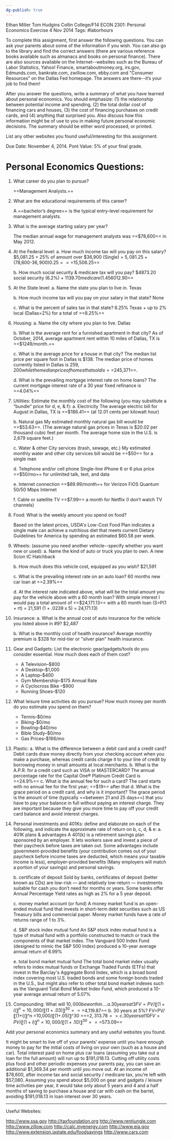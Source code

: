 ```yaml
---
dg-publish: true
---
```


Ethan Miller
Tom Hudgins
Collin College/F14
ECON 2301:  Personal Economics Exercise
4 Nov 2014
Tags: #laborhours 

To complete this assignment, first answer the following questions. You can ask your parents about some of the information if you wish.  You can also go to the library and find the correct answers (there are various reference books available such as almanacs and books on personal finance). There are also sources available on the Internet--websites such as the Bureau of Labor Statistics, Yahoo! Finance, smartaboutmoney.org, irs.gov, Edmunds.com, bankrate.com, zwillow.com, ebby.com and “Consumer Resources” on the Dallas Fed homepage. The answers are there--it’s your job to find them!  

After you answer the questions, write a summary of what you have learned about personal economics. You should emphasize: (1) the relationship between potential income and spending, (2) the total dollar cost of financing cars and houses, (3) the cost of financing purchases on credit cards, and (4) anything that surprised you. Also discuss how this information might be of use to you in making future personal economic decisions. The summary should be either word processed, or printed.

List any other websites you found useful/interesting for this assignment.

Due Date: November 4, 2014.
Pont Value:  5% of your final grade.


# Personal Economics Questions:
 1. What career do you plan to pursue?
	
	==Management Analysts.==

 2. What are the educational requirements of this career?
	
	A ==bachelor’s degree== is the typical entry-level requirement for management analysts.

3. What is the average starting salary per year?
	
	The median annual wage for management analysts was ==$78,600== in May 2012.

4.  At the Federal level:
	a. How much income tax will you pay on this salary?
		$5,081.25 + 25% of amount over $36,900 (Single)
		= $5,081.25+($78,600-$36,900)0.25 = ==$15,506.25==
		
	b. How much social security & medicare tax will you pay?
		$4873.20 social security (6.2%) + $1139.70 medicare (1.45%) = ==$6012.90==

5. At the State level:
	a. Name the state you plan to live in.
		Texas
		
	b. How much income tax will you pay on your salary in that state?
		None
		
	c. What is the percent of sales tax in that state?
		6.25% Texas + up to 2% local (Dallas=2%) for a total of ==8.25%==

6. Housing:
	a. Name the city where you plan to live.
		Dallas
		
	b. What is the average rent for a furnished apartment in that city?
		As of October, 2014, average apartment rent within 10 miles of Dallas, TX is ==$1249/month.==
		
	c. What is the average price for a house in that city?
		The median list price per square foot in Dallas is $138.  The median price of homes currently listed in Dallas is $259,200 while the median price of homes that sold is ==$245,371==.
		
	d. What is the prevailing mortgage interest rate on home loans?
		The current mortgage interest rate of a 30 year fixed refinance is ==4.04%==

7. Utilities:  Estimate the monthly cost of the following (you may substitute a “bundle” price for d, e, & f):
	a. Electricity
		The average electric bill for August in Dallas, TX is ==$186.41== (at 12.01 cents per kilowatt hour)
		
	b. Natural gas
		My estimated monthly natural gas bill would be ==$53.63==. (The average natural gas prices in Texas is $20.02 per thousand cubic feet per month. The average home size in the U.S. is 2,679 square feet.)
		
	c. Water & other City services (trash, sewage, etc.)
		My estimated monthly water and other city services bill would be ==$50== for a single man
		
	d. Telephone and/or cell phone 
		Single-line iPhone 6 or 6 plus price ==$50/mo== for unlimited talk, text, and data
		
	e. Internet connection
		==$69.99/month== for Verizon FiOS Quantum 50/50 Mbps Internet
		
	f. Cable or satellite TV
		==$7.99== a month for Netflix (I don’t watch TV channels)
		
8. Food:  What is the weekly amount you spend on food?
	
	Based on the latest prices, USDA's Low-Cost Food Plan indicates a single male can achieve a nutritious diet that meets current Dietary Guidelines for America by spending an estimated $60.58 per week.

9.  Wheels:  (assume you need another vehicle--specify whether you want new or used):
	a. Name the kind of auto or truck you plan to own.
		A new Scion tC Hatchback
		
	b. How much does this vehicle cost, equipped as you wish?
		$21,591
		
	c. What is the prevailing interest rate on an auto loan?
		60 months new car loan at ==2.39%==
		
	d. At the interest rate indicated above, what will be the total amount you pay for the vehicle above with a 60 month loan?
		With simple interest I would pay a total amount of ==$24,171.13== with a 60 month loan (S=P(1 + rt) = 21,591 (1 + .0239 x 5) = 24,171.13)

10. Insurance:
	a. What is the annual cost of auto insurance for the vehicle you listed above in #9?
		$2,487
		
	b. What is the monthly cost of health insurance?
		Average monthly premium is $328 for mid-tier or "silver plan" health insurance.

11. Gear and Gadgets: List the electronic gear/gadgets/tools do you consider essential. How much does each of them cost?
	* A Television–$800
	* A Desktop–$1,000
	* A Laptop–$400
	* Gym Membership–$175 Annual Rate
	* A Cyclocross Bike –$900
	* Running Shoes–$120

12. What leisure time activities do you pursue? How much money per month do you estimate you spend on them?
	* Tennis–$0/mo
	* Biking–$0/mo
	* Bowling–$40/mo
	* Bible Study–$0/mo
	* Gas Prices–$166/mo

13.  Plastic:
	a. What is the difference between a debit card and a credit card?
		Debit cards draw money directly from your checking account when you make a purchase, whereas credit cards charge it to your line of credit by borrowing money in small amounts at local merchants.
	b. What is the A.P.R. for a credit card such as VISA or MASTERCARD?
		The annual percentage rate for the Capital One® Platinum Credit Card is ==24.9%==
	c. What is the annual fee for such a card?
		The card starts with no annual fee for the first year; ==$19== after that
	d. What is the grace period on a credit card, and why is it important?
		The grace period is the amount of time (typically ==between 21 and 25 days==) that you have to pay your balance in full without paying an interest charge. They are important because they give you more time to pay off your credit card balance and avoid interest charges.

14. Personal investments and 401Ks: define and elaborate on each of the following, and indicate the approximate rate of return on b, c, d, & e:
	a. 401K plans & advantages
		A 401(k) is a retirement savings plan sponsored by an employer. It lets workers save and invest a piece of their paycheck before taxes are taken out. Some advantages include government-provided benefits (your contribution comes out of your paycheck before income taxes are deducted, which means your taxable income is less), employer-provided benefits (Many employers will match a portion of your savings) and personal savings.
		
	b. certificate of deposit
		Sold by banks, certificates of deposit (better known as CDs) are low-risk — and relatively low-return — investments suitable for cash you don’t need for months or years. Some banks offer Annual Percentage Yield rates as high as 2% for a 5 year deposit.
		
	c.  money market account (or fund)
		A money market fund is an open-ended mutual fund that invests in short-term debt securities such as US Treasury bills and commercial paper. Money market funds have a rate of returns range of 1 to 3%.
		
	d.  S&P stock index mutual fund
		An S&P stock index mutual fund is a type of mutual fund with a portfolio constructed to match or track the components of that market index. The Vanguard 500 Index Fund (designed to mimic the S&P 500 Index) produced a 10-year average annual return of 6.99%
		
	e. total bond market mutual fund
		The total bond market index usually refers to index mutual funds or Exchange Traded Funds (ETFs) that invest in the Barclay's Aggregate Bond Index, which is a broad bond index covering most U.S. traded bonds and some foreign bonds traded in the U.S., but might also refer to other total bond market indexes such as the Vanguard Total Bond Market Index Fund, which  produced a 10-year average annual return of 5.07%

15.  Compounding:  What will $10,000 be worth in….
	a. 30 years at 3%?
		FV=PV/〖(1+i)〗^n =10,000/〖(1+.03)〗^30 ===$4,119.87==
	b. 30 years at 5%?
		FV=PV/〖(1+i)〗^n =10,000/〖(1+.05)〗^30 ===$2,313.78==
	c. 30 years at 10%?
		FV=PV/〖(1+i)〗^n =10,000/〖(1+.10)〗^30 ===$573.09==

Add your personal economics summary and any useful websites you found.

It might be smart to live off of your parents’ expense until you have enough money to pay for the initial costs of living on your own (such as a house and car). Total interest paid on home plus car loans (assuming you take out a loan for the full amount) will run up to $191,018.13. Cutting off utility costs plus food and other periodic expenses your parents pay, you can save an additional $1,369.34 per month until you move out. At an income of $78,600, after income tax and social security / medicare tax, you’re left with $57,080. Assuming you spend about $5,000 on gear and gadgets / leisure time activities per year, it would take only about 5 years and 4 and a half months of saving to purchase a house and car with cash on the barrel, avoiding $191,018.13 in loan interest over 30 years.

---
Useful Websites:

http://www.ssa.gov
http://taxfoundation.org
http://www.rentjungle.com
http://www.zillow.com
http://calc.myenergy.com
http://www.eia.gov
http://www.extension.iastate.edu/foodsavings
http://www.cars.com
